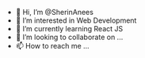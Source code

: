 - 👋 Hi, I’m @SherinAnees
- 👀 I’m interested in Web Development
- 🌱 I’m currently learning React JS
- 💞️ I’m looking to collaborate on ...
- 📫 How to reach me ...

<!---
SherinAnees/SherinAnees is a ✨ special ✨ repository because its `README.md` (this file) appears on your GitHub profile.
You can click the Preview link to take a look at your changes.
--->
